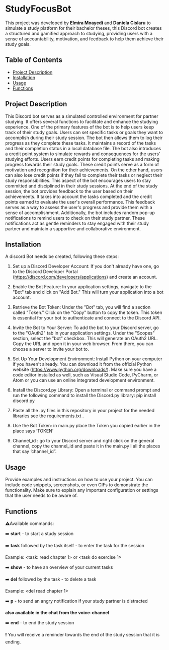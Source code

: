 

# StudyFocusBot

This project was developed by **Elmira Moayedi** and **Daniela Cislaru** to simulate a study platform for their bachelor theses, this Discord bot creates a structured and gamified approach to studying, providing users with a sense of accountability, motivation, and feedback to help them achieve their study goals.


## Table of Contents

- [Project Description](#project-description)
- [Installation](#installation)
- [Usage](#usage)
- [Functions](#functions)


## Project Description

This Discord bot serves as a simulated controlled environment for partner studying. It offers several functions to facilitate and enhance the studying experience.
One of the primary features of the bot is to help users keep track of their study goals. Users can set specific tasks or goals they want to accomplish during their study session. The bot then allows them to log their progress as they complete these tasks. It maintains a record of the tasks and their completion status in a local database file.
The bot also introduces a credit point system to simulate rewards and consequences for the users' studying efforts. Users earn credit points for completing tasks and making progress towards their study goals. These credit points serve as a form of motivation and recognition for their achievements.
On the other hand, users can also lose credit points if they fail to complete their tasks or neglect their study responsibilities. This aspect of the bot encourages users to stay committed and disciplined in their study sessions.
At the end of the study session, the bot provides feedback to the user based on their achievements. It takes into account the tasks completed and the credit points earned to evaluate the user's overall performance. This feedback serves as a way to assess the user's progress and provide them with a sense of accomplishment.
Additionally, the bot includes random pop-up notifications to remind users to check on their study partner. These notifications act as gentle reminders to stay engaged with their study partner and maintain a supportive and collaborative environment.






## Installation

A discord Bot needs be created, following these steps:

1. Set up a Discord Developer Account: If you don't already have one, go to the Discord Developer Portal (https://discord.com/developers/applications) and create an account.

2. Enable the Bot Feature: In your application settings, navigate to the "Bot" tab and click on "Add Bot." This will turn your application into a bot account.

3. Retrieve the Bot Token: Under the "Bot" tab, you will find a section called "Token." Click on the "Copy" button to copy the token. This token is essential for your bot to authenticate and connect to the Discord API.
4. Invite the Bot to Your Server: To add the bot to your Discord server, go to the "OAuth2" tab in your application settings. Under the "Scopes" section, select the "bot" checkbox. This will generate an OAuth2 URL. Copy the URL and open it in your web browser. From there, you can choose a server to invite your bot to.
5. Set Up Your Development Environment: Install Python on your computer if you haven't already. You can download it from the official Python website (https://www.python.org/downloads/). Make sure you have a code editor installed as well, such as Visual Studio Code, PyCharm, or Atom or you can use an online integrated development environment.
6. Install the Discord.py Library: Open a terminal or command prompt and run the following command to install the Discord.py library:     pip install discord.py
7. Paste all the .py files in this repository in your project for the needed libraries see the requirements.txt .
8. Use the Bot Token: in main.py place the Token you copied earlier in the place says ‘TOKEN’
9. Channel_id : go to your Discord server and right click on the general channel, copy the channel_id and paste it in the main.py I all the places that say ‘channel_id”.



## Usage

Provide examples and instructions on how to use your project. You can include code snippets, screenshots, or even GIFs to demonstrate the functionality. Make sure to explain any important configuration or settings that the user needs to be aware of.

## Functions

:warning:Available commands:

:arrow_right: **start** - to start a study session

:arrow_right: **task** followed by the task itself - to enter the task for the session

Example: <task: read chapter 1> or  <task do exercise 1>

:arrow_right: **show** - to have an overview of your current tasks

:arrow_right: **del** followed by the task - to delete a task

Example: <del read chapter 1>

:arrow_right: **p** - to send an angry notification if your study partner is distracted

__also available in the chat from the voice-channel__

:arrow_right: **end** - to end the study session

:exclamation: You will receive a reminder towards the end of the study session that it is ending.



